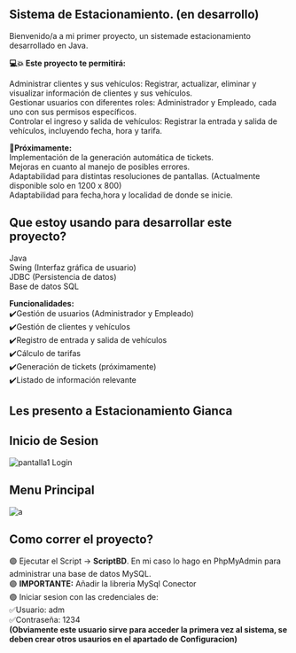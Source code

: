 ## Sistema de Estacionamiento. (en desarrollo)

Bienvenido/a a mi primer proyecto, un sistemade estacionamiento desarrollado en Java.

**💻💥 Este proyecto te permitirá:** 
  
Administrar clientes y sus vehículos: Registrar, actualizar, eliminar y visualizar información de clientes y sus vehículos.  
Gestionar usuarios con diferentes roles: Administrador y Empleado, cada uno con sus permisos específicos.  
Controlar el ingreso y salida de vehículos: Registrar la entrada y salida de vehículos, incluyendo fecha, hora y tarifa.   

**🔨Próximamente:**  
Implementación de la generación automática de tickets.  
Mejoras en cuanto al manejo de posibles errores.  
Adaptabilidad para distintas resoluciones de pantallas. (Actualmente disponible solo en 1200 x 800)  
Adaptabilidad para fecha,hora y localidad de donde se inicie. 

## Que estoy usando para desarrollar este proyecto? 

Java  
Swing (Interfaz gráfica de usuario)  
JDBC (Persistencia de datos)  
Base de datos SQL  


**Funcionalidades:**  
✔️Gestión de usuarios (Administrador y Empleado)  
✔️Gestión de clientes y vehículos  
✔️Registro de entrada y salida de vehículos  
✔️Cálculo de tarifas  
✔️Generación de tickets (próximamente)  
✔️Listado de información relevante  

## Les presento a Estacionamiento Gianca
## Inicio de Sesion   
![pantalla1  Login ](https://github.com/Giancardonee/BETA-Sistema-Estacionamiento-JAVA/assets/114377978/73b07d86-449b-4ca3-8288-252c0636dc41)  
## Menu Principal  

  
![a](https://github.com/Giancardonee/BETA-Sistema-Estacionamiento-JAVA/assets/114377978/2ace3d96-1ee2-447f-aabf-0d093051213c)


   
## Como correr el proyecto? 
🟣 Ejecutar el Script -> **ScriptBD**. En mi caso lo hago en PhpMyAdmin para administrar una base de datos MySQL.  
🟣 **IMPORTANTE:** Añadir la libreria MySql Conector  
🟣 Iniciar sesion con las credenciales de:  
    ✅Usuario: adm  
    ✅Contraseña: 1234  
**(Obviamente este usuario sirve para acceder la primera vez al sistema, se deben crear otros usaurios en el apartado de Configuracion)**



